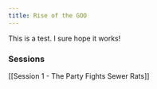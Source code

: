 ```yaml
---
title: Rise of the GOO
---
```

This is a test. I sure hope it works!

### Sessions
[[Session 1 - The Party Fights Sewer Rats]]